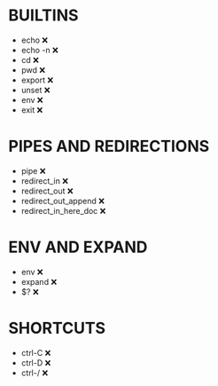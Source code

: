 # BUILTINS 

* echo  :x:
* echo -n  :x:
* cd  :x:
* pwd  :x:
* export  :x:
* unset  :x:
* env  :x:
* exit  :x:

# PIPES AND REDIRECTIONS

* pipe  :x:
* redirect_in  :x:
* redirect_out  :x:
* redirect_out_append  :x:
* redirect_in_here_doc :x:

# ENV AND EXPAND

* env  :x:
* expand  :x:
* $?  :x:

# SHORTCUTS

* ctrl-C  :x:
* ctrl-D  :x:
* ctrl-/  :x: